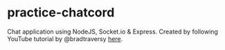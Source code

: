 # practice-chatcord
 Chat application using NodeJS, Socket.io & Express. Created by following YouTube tutorial by @bradtraversy [here](https://youtu.be/jD7FnbI76Hg).
